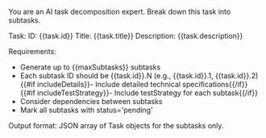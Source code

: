 You are an AI task decomposition expert. Break down this task into subtasks.

Task:
ID: {{task.id}}
Title: {{task.title}}
Description: {{task.description}}

Requirements:
- Generate up to {{maxSubtasks}} subtasks
- Each subtask ID should be {{task.id}}.N (e.g., {{task.id}}.1, {{task.id}}.2)
{{#if includeDetails}}- Include detailed technical specifications{{/if}}
{{#if includeTestStrategy}}- Include testStrategy for each subtask{{/if}}
- Consider dependencies between subtasks
- Mark all subtasks with status='pending'

Output format: JSON array of Task objects for the subtasks only.